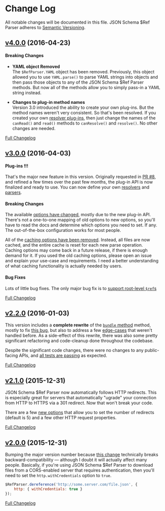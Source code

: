 # Change Log
All notable changes will be documented in this file.
JSON Schema $Ref Parser adheres to [Semantic Versioning](http://semver.org/).


## [v4.0.0](https://github.com/BigstickCarpet/json-schema-ref-parser/tree/v4.0.0) (2016-04-23)

#### Breaking Changes

- **YAML object Removed**<br>
The `$RefParser.YAML` object has been removed. Previously, this object allowed you to use `YAML.parse()` to parse YAML strings into objects and then pass those objects to any of the JSON Schema $Ref Parser methods.  But now all of the methods allow you to simply pass-in a YAML string instead.

- **Changes to plug-in method names**<br>
Version 3.0 introduced the ability to create your own plug-ins. But the method names weren't very consistent. So that's been resolved.  If you created your own [resolver plug-ins](https://github.com/BigstickCarpet/json-schema-ref-parser/blob/master/docs/plugins/resolvers.md), then just change the names of the `canRead()` and `read()` methods to `canResolve()` and `resolve()`. No other changes are needed.

[Full Changelog](https://github.com/BigstickCarpet/json-schema-ref-parser/compare/v3.0.0...v4.0.0)


## [v3.0.0](https://github.com/BigstickCarpet/json-schema-ref-parser/tree/v3.0.0) (2016-04-03)

#### Plug-ins !!!
That's the major new feature in this version. Originally requested in [PR #8](https://github.com/BigstickCarpet/json-schema-ref-parser/pull/8), and refined a few times over the past few months, the plug-in API is now finalized and ready to use. You can now define your own [resolvers](https://github.com/BigstickCarpet/json-schema-ref-parser/blob/v3.0.0/docs/plugins/resolvers.md) and [parsers](https://github.com/BigstickCarpet/json-schema-ref-parser/blob/v3.0.0/docs/plugins/parsers.md).

#### Breaking Changes
The available [options have changed](https://github.com/BigstickCarpet/json-schema-ref-parser/blob/v3.0.0/docs/options.md), mostly due to the new plug-in API.  There's not a one-to-one mapping of old options to new options, so you'll have to read the docs and determine which options you need to set. If any. The out-of-the-box configuration works for most people.

All of the [caching options have been removed](https://github.com/BigstickCarpet/json-schema-ref-parser/commit/1f4260184bfd370e9cd385b523fb08c098fac6db). Instead, all files are now cached, and the entire cache is reset for each new parse operation. Caching options may come back in a future release, if there is enough demand for it. If you used the old caching options, please open an issue and explain your use-case and requirements.  I need a better understanding of what caching functionality is actually needed by users.

#### Bug Fixes
Lots of little bug fixes.  The only major bug fix is to [support root-level `$ref`s](https://github.com/BigstickCarpet/json-schema-ref-parser/issues/16)


[Full Changelog](https://github.com/BigstickCarpet/json-schema-ref-parser/compare/v2.2.0...v3.0.0)


## [v2.2.0](https://github.com/BigstickCarpet/json-schema-ref-parser/tree/v2.2.0) (2016-01-03)

This version includes a **complete rewrite** of the [`bundle` method](https://github.com/BigstickCarpet/json-schema-ref-parser/blob/master/docs/ref-parser.md#bundleschema-options-callback) method, mostly to fix [this bug](https://github.com/BigstickCarpet/swagger-parser/issues/16), but also to address a few [edge-cases](https://github.com/BigstickCarpet/json-schema-ref-parser/commit/ca9b322879519e4bcb2dcf6e63f08ac254b90868) that weren't handled before.  As a side-effect of this rewrite, there was also some pretty significant refactoring and code-cleanup done throughout the codebase.

Despite the significant code changes, there were no changes to any public-facing APIs, and [all tests are passing](http://bigstickcarpet.com/json-schema-ref-parser/test/index.html) as expected.

[Full Changelog](https://github.com/BigstickCarpet/json-schema-ref-parser/compare/v2.1.0...v2.2.0)


## [v2.1.0](https://github.com/BigstickCarpet/json-schema-ref-parser/tree/v2.1.0) (2015-12-31)

JSON Schema $Ref Parser now automatically follows HTTP redirects. This is especially great for servers that automatically "ugrade" your connection from HTTP to HTTPS via a 301 redirect. Now that won't break your code.

There are a few [new options](https://github.com/BigstickCarpet/json-schema-ref-parser/blob/master/docs/options.md) that allow you to set the number of redirects (default is 5) and a few other HTTP request properties.

[Full Changelog](https://github.com/BigstickCarpet/json-schema-ref-parser/compare/v2.0.0...v2.1.0)


## [v2.0.0](https://github.com/BigstickCarpet/json-schema-ref-parser/tree/v2.0.0) (2015-12-31)

Bumping the major version number because [this change](https://github.com/BigstickCarpet/json-schema-ref-parser/pull/5) technically breaks backward-compatibility &mdash; although I doubt it will actually affect many people.  Basically, if you're using JSON Schema $Ref Parser to download files from a CORS-enabled server that requires authentication, then you'll need to set the `http.withCredentials` option to `true`.

```javascript
$RefParser.dereference('http://some.server.com/file.json', {
    http: { withCredentials: true }
});
```

[Full Changelog](https://github.com/BigstickCarpet/json-schema-ref-parser/compare/v1.4.1...v2.0.0)
